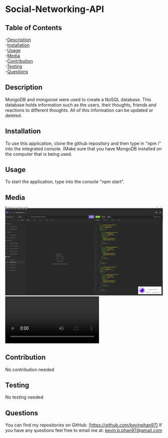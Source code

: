 # Social-Networking-API


  ## Table of Contents
  -[Description](#description)<br/>
  -[Installation](#installation)<br/>
  -[Usage](#usage)<br/>
  -[Media](#media)<br/>
  -[Contribution](#contribution)<br/>
  -[Testing](#testing)<br/>
  -[Questions](#questions)<br/>

  ## Description
  MongoDB and mongoose were used to create a NoSQL database. This database holds information such as the users, their thoughts, friends and reactions to different thoughts. All of this information can be updated or deleted.

  ## Installation
  To use this application, clone the github repository and then type in "npm i" into the integrated console. (Make sure that you have MongoDB installed on the computer that is being used.

  ## Usage
  To start the application, type into the console "npm start".

  ## Media
  ![screenshot](https://github.com/kevinphan97/social-networking-api/blob/main/assets/NoSQL.png)
  ![video](https://github.com/kevinphan97/social-networking-api/blob/main/assets/Working%20Social%20Network%20API.mp4)

  ## Contribution
  No contribution needed

  ## Testing
  No testing needed

  ## Questions
  You can find my repositories on GitHub: [https://github.com/kevinphan97]
  If you have any questions feel free to email me at: kevin.b.phan97@gmail.com
